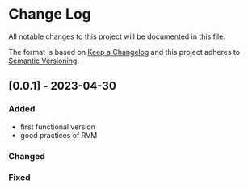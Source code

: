 
# Change Log
All notable changes to this project will be documented in this file.
 
The format is based on [Keep a Changelog](http://keepachangelog.com/)
and this project adheres to [Semantic Versioning](http://semver.org/).
 

## [0.0.1] - 2023-04-30
 
### Added
   - first functional version
   - good practices of RVM
### Changed
 
### Fixed
 